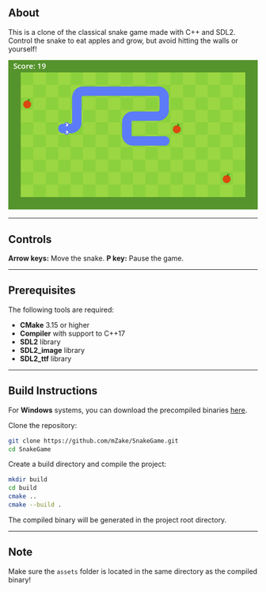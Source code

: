 ## About
This is a clone of the classical snake game made with C++ and SDL2.
Control the snake to eat apples and grow, but avoid hitting the walls or yourself!

![Image](images/Screenshot.PNG)

---

## Controls
**Arrow keys:** Move the snake.
**P key:** Pause the game.

---

## Prerequisites
The following tools are required:
- **CMake** 3.15 or higher
- **Compiler** with support to C++17
- **SDL2** library
- **SDL2_image** library
- **SDL2_ttf** library

---

## Build Instructions
For **Windows** systems, you can download the precompiled binaries [here](https://github.com/mZake/SnakeGame/releases).

Clone the repository:
```sh
git clone https://github.com/mZake/SnakeGame.git
cd SnakeGame
```

Create a build directory and compile the project:
```sh
mkdir build
cd build
cmake ..
cmake --build .
```

The compiled binary will be generated in the project root directory.

---

## Note
Make sure the `assets` folder is located in the same directory as the compiled binary!
